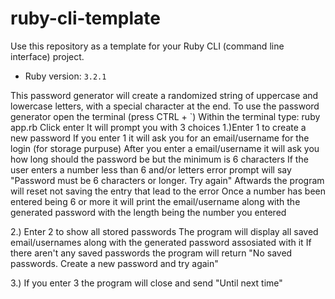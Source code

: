 # ruby-cli-template

Use this repository as a template for your Ruby CLI (command line interface) project.

- Ruby version: `3.2.1`

This password generator will create a randomized string of uppercase and lowercase letters, with a special character at the end. 
To use the password generator open the terminal (press CTRL + `)
Within the terminal type: ruby app.rb
Click enter
It will prompt you with 3 choices 
1.)Enter 1 to create a new password
If you enter 1 it will ask you for an email/username for the login (for storage purpuse)
After you enter a email/username it will ask you how long should the password be but the minimum is 6 characters
If the user enters a number less than 6 and/or letters error prompt will say "Password must be 6 characters or longer. Try again"
Aftwards the program will reset not saving the entry that lead to the error
Once a number has been entered being 6 or more it will print the email/username along with the generated password with the length being the number you entered

2.) Enter 2 to show all stored passwords
The program will display all saved email/usernames along with the generated password assosiated with it
If there aren't any saved passwords the program will return "No saved passwords. Create a new password and try again"

3.) If you enter 3 the program will close and send "Until next time"
